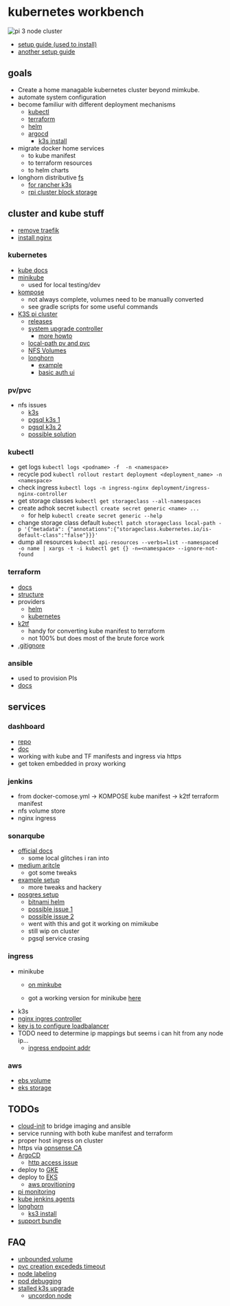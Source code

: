 # kubernetes workbench

![pi 3 node cluster](docs/img/pi-kube.jpg?raw=true)

- [setup guide (used to install)](https://anthonynsimon.com/blog/kubernetes-cluster-raspberry-pi/)
- [another setup guide](https://blog.alexellis.io/self-hosting-kubernetes-on-your-raspberry-pi/)

## goals

- Create a home managable kubernetes cluster beyond mimkube.
- automate system configuration
- become familiur with different deployment mechanisms
  - [kubectl](https://kubernetes.io/docs/reference/kubectl/)
  - [terraform](https://developer.hashicorp.com/terraform/docs)
  - [helm](https://helm.sh/docs/)
  - [argocd](https://argo-cd.readthedocs.io/en/stable/)
    - [k3s install](https://blog.differentpla.net/blog/2022/02/02/argocd/)
- migrate docker home services
  - to kube manifest
  - to terraform resources
  - to helm charts
- longhorn distributive [fs](https://gdha.github.io/pi-stories/pi-stories9/)
  - [for rancher k3s](https://github.com/sleighzy/raspberry-pi-k3s-homelab/blob/main/rancher-longhorn-storage.md)
  - [rpi cluster block storage](https://rpi4cluster.com/k3s-storage-setting/)

## cluster and kube stuff

- [remove traefik](https://qdnqn.com/k3s-remove-traefik/)
- [install nginx](https://kubernetes.github.io/ingress-nginx/deploy/#bare-metal-clusters)

### kubernetes

- [kube docs](https://kubernetes.io/docs/home/)
- [minikube](https://minikube.sigs.k8s.io/docs/)
  - used for local testing/dev
- [kompose](https://kubernetes.io/docs/tasks/configure-pod-container/translate-compose-kubernetes/)
  - not always complete, volumes need to be manually converted
  - see gradle scripts for some useful commands
- [K3S pi cluster](https://docs.k3s.io/)
  - [releases](https://github.com/k3s-io/k3s/releases)
  - [system upgrade controller](https://github.com/rancher/system-upgrade-controller)
    - [more howto](https://www.cncf.io/blog/2020/11/25/upgrade-a-k3s-kubernetes-cluster-with-system-upgrade-controller/)
  - [local-path pv and pvc](https://github.com/rancher/local-path-provisioner)
  - [NFS Volumes](https://www.phillipsj.net/posts/k3s-enable-nfs-storage/)
  - [longhorn](https://longhorn.io/docs/1.7.2/)
    - [example](https://rpi4cluster.com/k3s-storage-setting/)
    - [basic auth ui](https://longhorn.io/docs/1.7.2/deploy/accessing-the-ui/longhorn-ingress/)
     
### pv/pvc
- nfs issues 
  - [k3s](https://github.com/k3s-io/k3s/issues/5165)
  - [pgsql k3s 1](https://www.reddit.com/r/devops/comments/tuxaak/issues_deploying_postgres_onto_k3s/)
  - [pgsql k3s 2](https://www.reddit.com/r/kubernetes/comments/tuxar0/issues_deploying_postgres_onto_k3s/)
  - [possible solution](https://www.itwonderlab.com/postgres-kubernetes-nfs-volume/)

### kubectl
- get logs ```kubectl logs <podname> -f  -n <namespace>```
- recycle pod ```kubectl rollout restart deployment <deployment_name> -n <namespace>```
- check ingress ```kubectl logs -n ingress-nginx deployment/ingress-nginx-controller```
- get storage classes ```kubectl get storageclass --all-namespaces```
- create adhok secret ```kubectl create secret generic <name> ...```
  - for help ```kubectl create secret generic --help```
- change storage class default ```kubectl patch storageclass local-path -p '{"metadata": {"annotations":{"storageclass.kubernetes.io/is-default-class":"false"}}}'```
- dump all resources ```kubectl api-resources --verbs=list --namespaced -o name | xargs -t -i kubectl get {} -n=<namespace> --ignore-not-found```

 ### terraform
- [docs](https://developer.hashicorp.com/terraform?ajs_aid=cbf6f5d7-2a05-47c6-8353-14ea3695c4c4&product_intent=terraform)
- [structure](https://developer.hashicorp.com/terraform/language/modules/develop/structure)
- providers
  - [helm](https://registry.terraform.io/providers/hashicorp/helm/latest/docs)
  - [kubernetes](https://registry.terraform.io/providers/hashicorp/kubernetes/latest/docs)
- [k2tf](https://github.com/sl1pm4t/k2tf)
  - handy for converting kube manifest to terraform
  - not 100% but does most of the brute force work
- [.gitignore](https://github.com/github/gitignore/blob/main/Terraform.gitignore)

### ansible
- used to provision PIs
- [docs](https://access.redhat.com/documentation/en-us/red_hat_ansible_automation_platform/2.4)

## services

### dashboard
- [repo](https://github.com/kubernetes/dashboard/tree/master)
- [doc](https://kubernetes.io/docs/tasks/access-application-cluster/web-ui-dashboard/)
- working with kube and TF manifests and ingress via https
- get token embedded in proxy working  

### jenkins
  - from docker-comose.yml -> KOMPOSE kube manifest -> k2tf terraform manifest
  - nfs volume store
  - nginx ingress

### sonarqube
- [official docs](https://docs.sonarsource.com/sonarqube/latest/setup-and-upgrade/deploy-on-kubernetes/deploy-sonarqube-on-kubernetes/?gads_campaign=SQ-Hroi-PMax&gads_ad_group=Global&gads_keyword=&gclid=EAIaIQobChMIj7njhtaugQMVLofCCB1hZgc_EAAYAiAAEgLCnfD_BwE)
  - some local glitches i ran into
- [medium aritcle](https://medium.com/codex/easy-deploy-sonarqube-on-kubernetes-with-yaml-configuration-27f5adc8de90)
  - got some tweaks
- [example setup](https://github.com/doctor500/sonarqube-on-kubernetes)
  - more tweaks and hackery
- [posgres setup](https://adamtheautomator.com/postgres-to-kubernetes/)
  - [bitnami helm](https://github.com/bitnami/charts/tree/main/bitnami/postgresql)
  - [possible issue 1](https://github.com/bitnami/charts/issues/7282)
  - [possible issue 2](https://github.com/helm/charts/issues/9093)
  - went with this and got it working on mimikube
  - still wip on cluster
  - pgsql service crasing


### ingress
- minikube
  - [on minkube](https://kubernetes.io/docs/tasks/access-application-cluster/ingress-minikube/)
  
  - got a working version for minikube [here](https://stackoverflow.com/questions/51751462/nginx-ingress-jenkins-path-rewrite-configuration-not-working)
- k3s
- [nginx ingres controller](https://kubernetes.github.io/ingress-nginx/)
- [key is to configure loadbalancer](https://blog.thenets.org/how-to-create-a-k3s-cluster-with-nginx-ingress-controller/)
- TODO need to determine ip mappings but seems i can hit from any node ip...
  - [ingress endpoint addr](https://stackoverflow.com/questions/49845021/getting-an-kubernetes-ingress-endpoint-ip-address)

### aws

- [ebs volume](https://angelmarybabu.github.io/posts/How-to-create-Persistent-Volume-in-EKS/)
- [eks storage](https://repost.aws/knowledge-center/eks-persistent-storage)

## TODOs

- [cloud-init](https://help.ubuntu.com/community/CloudInit) to bridge imaging and ansible
- service running with both kube manifest and terraform
- proper host ingress on cluster
- https via [opnsense CA](https://www.ssltrust.com/help/setup-guides/use-opnsense-ca-certificate-authority)
- [ArgoCD](https://argo-cd.readthedocs.io/en/stable/getting_started/)
  - [http access issue](https://github.com/argoproj/argo-cd/issues/2953)
- deploy to [GKE](https://cloud.google.com/kubernetes-engine/)
- deploy to [EKS](https://aws.amazon.com/eks/)
  - [aws provitioning](https://stackoverflow.com/questions/75758115/persistentvolumeclaim-is-stuck-waiting-for-a-volume-to-be-created-either-by-ex)
- [pi monitoring](https://dirtyoptics.com/how-to-monitor-a-raspberry-pi-remotely/)
- [kube jenkins agents](https://plugins.jenkins.io/kubernetes/)
- [longhorn](https://github.com/longhorn/longhorn)
  - [ks3 install](https://medium.com/@pongsatt/k3s-kubernetes-cluster-storage-with-longhorn-ff201947d3f5)
- [support bundle](https://github.com/rancher/support-bundle-kit/tree/master)

## FAQ

- [unbounded volume](https://stackoverflow.com/questions/60774220/kubernetes-pod-has-unbound-immediate-persistentvolumeclaims)
- [pvc creation excededs timeout](https://github.com/hashicorp/terraform-provider-kubernetes/issues/1349)
- [node labeling](https://linuxhandbook.com/kubectl-label-node/)
- [pod debugging](https://kubernetes.io/docs/tasks/debug/debug-application/debug-pods/)
- [stalled k3s upgrade](https://github.com/k3s-io/k3s/issues/9350)
  - [uncordon node](https://kubernetes.io/docs/reference/kubectl/generated/kubectl_uncordon/)